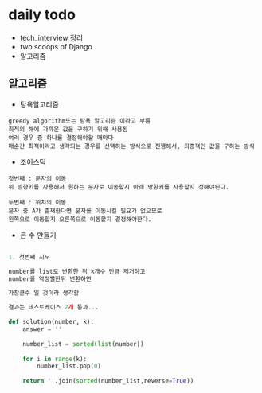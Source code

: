 # daily todo

- tech_interview 정리
- two  scoops of Django
- 알고리즘


## 알고리즘

- 탐욕알고리즘

```
greedy algorithm또는 탐욕 알고리즘 이라고 부름
최적의 해에 가까운 값을 구하기 위해 사용됨
여러 경우 중 하나를 결정해야할 때마다
매순간 최적이라고 생각되는 경우를 선택하는 방식으로 진행해서, 최종적인 값을 구하는 방식

```

- 조이스틱

```
첫번째 : 문자의 이동
위 방향키를 사용해서 원하는 문자로 이동할지 아래 방향키를 사용할지 정해야된다.

두번째 : 위치의 이동
문자 중 A가 존재한다면 문자를 이동시킬 필요가 없으므로
왼쪽으로 이동할지 오른쪽으로 이동할지 결정해야한다.
```

- 큰 수 만들기

```python

1. 첫번째 시도

number를 list로 변환한 뒤 k개수 만큼 제거하고
number를 역정렬한뒤 변환하면

가장큰수 일 것이라 생각함

결과는 테스트케이스 2개 통과...

def solution(number, k):
    answer = ''
    
    number_list = sorted(list(number))
    
    for i in range(k):
        number_list.pop(0)
    
    return ''.join(sorted(number_list,reverse=True))



```